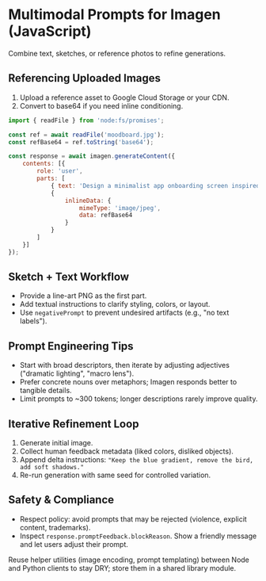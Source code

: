 # Multimodal Prompts for Imagen (JavaScript)

Combine text, sketches, or reference photos to refine generations.

## Referencing Uploaded Images
1. Upload a reference asset to Google Cloud Storage or your CDN.
2. Convert to base64 if you need inline conditioning.

```js
import { readFile } from 'node:fs/promises';

const ref = await readFile('moodboard.jpg');
const refBase64 = ref.toString('base64');

const response = await imagen.generateContent({
	contents: [{
		role: 'user',
		parts: [
			{ text: 'Design a minimalist app onboarding screen inspired by this palette.' },
			{
				inlineData: {
					mimeType: 'image/jpeg',
					data: refBase64
				}
			}
		]
	}]
});
```

## Sketch + Text Workflow
- Provide a line-art PNG as the first part.
- Add textual instructions to clarify styling, colors, or layout.
- Use `negativePrompt` to prevent undesired artifacts (e.g., "no text labels").

## Prompt Engineering Tips
- Start with broad descriptors, then iterate by adjusting adjectives ("dramatic lighting", "macro lens").
- Prefer concrete nouns over metaphors; Imagen responds better to tangible details.
- Limit prompts to ~300 tokens; longer descriptions rarely improve quality.

## Iterative Refinement Loop
1. Generate initial image.
2. Collect human feedback metadata (liked colors, disliked objects).
3. Append delta instructions: `"Keep the blue gradient, remove the bird, add soft shadows."`
4. Re-run generation with same seed for controlled variation.

## Safety & Compliance
- Respect policy: avoid prompts that may be rejected (violence, explicit content, trademarks).
- Inspect `response.promptFeedback.blockReason`. Show a friendly message and let users adjust their prompt.

Reuse helper utilities (image encoding, prompt templating) between Node and Python clients to stay DRY; store them in a shared library module.

